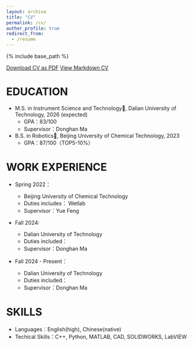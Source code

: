 ```yaml
---
layout: archive
title: "CV"
permalink: /cv/
author_profile: true
redirect_from:
  - /resume
---
```


{% include base_path %}
<div class="cv-download-links">
  <a href="{{ base_path }}/files/cv.pdf" class="btn btn--primary">Download CV as PDF</a>
  <a href="{{ base_path }}" class="btn btn--inverse">View Markdown CV</a>
</div>

EDUCATION
======
* M.S. in Instrument Science and Technology🔬, Dalian University of Technology, 2026 (expected)
  * GPA：83/100
  * Supervisor：Donghan Ma
* B.S. in Robotics🤖, Beijing University of Chemical Technology, 2023
  * GPA：87/100（TOP5-10%）

WORK EXPERIENCE
======
* Spring 2022：
  * Beijing University of Chemical Technology
  * Duties includes： Wetlab
  * Supervisor：Yue Feng

* Fall 2024: 
  * Dalian University of Technology
  * Duties included：
  * Supervisor：Donghan Ma

* Fall 2024 - Present：
  * Dalian University of Technology
  * Duties included：
  * Supervisor：Donghan Ma
  
SKILLS
======
* Languages：English(high), Chinese(native)
* Techical Skills：C++, Python, MATLAB, CAD, SOLIDWORKS, LabVIEW

<!--
Publications
======
  <ul>{% for post in site.publications reversed %}
    {% include archive-single-cv.html %}
  {% endfor %}</ul>
  
Talks
======
  <ul>{% for post in site.talks reversed %}
    {% include archive-single-talk-cv.html  %}
  {% endfor %}</ul>
  
Teaching
======
  <ul>{% for post in site.teaching reversed %}
    {% include archive-single-cv.html %}
  {% endfor %}</ul>
  
Service and leadership
======
* Currently signed in to 43 different slack teams
-->
